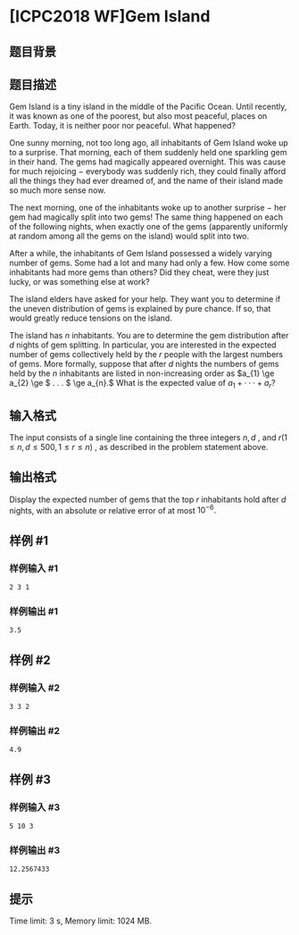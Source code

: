 # [ICPC2018 WF]Gem Island

## 题目背景



## 题目描述



Gem Island is a tiny island in the middle of the Pacific Ocean. Until recently, it was known as one of the poorest, but also most peaceful, places on Earth. Today, it is neither poor nor peaceful. What happened?

One sunny morning, not too long ago, all inhabitants of Gem Island woke up to a surprise. That morning, each of them suddenly held one sparkling gem in their hand. The gems had magically appeared overnight. This was cause for much rejoicing $-$ everybody was suddenly rich, they could finally afford all the things they had ever dreamed of, and the name of their island made so much more sense now.

The next morning, one of the inhabitants woke up to another surprise $-$ her gem had magically split into two gems! The same thing happened on each of the following nights, when exactly one of the gems (apparently uniformly at random among all the gems on the island) would split into two.

After a while, the inhabitants of Gem Island possessed a widely varying number of gems. Some had a lot and many had only a few. How come some inhabitants had more gems than others? Did they cheat, were they just lucky, or was something else at work?

The island elders have asked for your help. They want you to determine if the uneven distribution of gems is explained by pure chance. If so, that would greatly reduce tensions on the island.

The island has $n$ inhabitants. You are to determine the gem distribution after $d$ nights of gem splitting. In particular, you are interested in the expected number of gems collectively held by the $r$ people with the largest numbers of gems. More formally, suppose that after $d$ nights the numbers of gems held by the $n$ inhabitants are listed in non-increasing order as $a_{1} \ge a_{2} \ge $ . . . $ \ge a_{n}.$ What is the expected value of $a_{1} + · · · + a_{r}?$



## 输入格式



The input consists of a single line containing the three integers $n , d$ , and $r (1 \le n , d \le 500 , 1 \le r \le n)$ , as described in the problem statement above.



## 输出格式



Display the expected number of gems that the top $r$ inhabitants hold after $d$ nights, with an absolute or relative error of at most $10^{−6}.$



## 样例 #1

### 样例输入 #1
```
2 3 1
```

### 样例输出 #1

```
3.5
```

## 样例 #2

### 样例输入 #2
```
3 3 2
```

### 样例输出 #2

```
4.9
```

## 样例 #3

### 样例输入 #3
```
5 10 3
```

### 样例输出 #3

```
12.2567433
```

## 提示

Time limit: 3 s, Memory limit: 1024 MB. 


